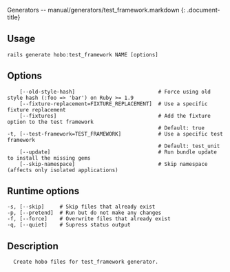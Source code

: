 Generators -- manual/generators/test\_framework.markdown
{: .document-title}


## Usage

    

    rails generate hobo:test_framework NAME [options]


## Options

    

        [--old-style-hash]                           # Force using old style hash (:foo => 'bar') on Ruby >= 1.9
        [--fixture-replacement=FIXTURE_REPLACEMENT]  # Use a specific fixture replacement
        [--fixtures]                                 # Add the fixture option to the test framework
                                                     # Default: true
    -t, [--test-framework=TEST_FRAMEWORK]            # Use a specific test framework
                                                     # Default: test_unit
        [--update]                                   # Run bundle update to install the missing gems
        [--skip-namespace]                           # Skip namespace (affects only isolated applications)


## Runtime options

    

    -s, [--skip]     # Skip files that already exist
    -p, [--pretend]  # Run but do not make any changes
    -f, [--force]    # Overwrite files that already exist
    -q, [--quiet]    # Supress status output


## Description

    

      Create hobo files for test_framework generator.
